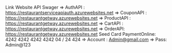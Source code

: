 Link Website API Swager =>
AuthAPI : https://restaurantserviceapiauth.azurewebsites.net
=> CouponAPI : https://restaurantgetway.azurewebsites.net
=> ProductAPI : https://restaurantgetway.azurewebsites.net
=> CartAPI : https://restaurantgetway.azurewebsites.net
=> OrderAPI: https://restaurantgetway.azurewebsites.net
Seed Card PaymentOnline:
4242 4242 4242 4242
04 / 24
424
=> Account :
Admin@gmail.com  => Pass: Admin@123
